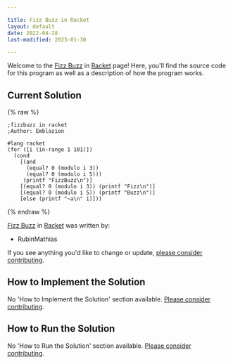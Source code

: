 ```yaml
---

title: Fizz Buzz in Racket
layout: default
date: 2022-04-28
last-modified: 2023-01-30

---
```


Welcome to the [Fizz Buzz](https://sampleprograms.io/projects/fizz-buzz) in [Racket](https://sampleprograms.io/languages/racket) page! Here, you'll find the source code for this program as well as a description of how the program works.

## Current Solution

{% raw %}

```racket
;fizzbuzz in racket
;Author: Emblazion

#lang racket
(for ([i (in-range 1 101)])
  (cond
    [(and
      (equal? 0 (modulo i 3))
      (equal? 0 (modulo i 5)))
     (printf "FizzBuzz\n")]
    [(equal? 0 (modulo i 3)) (printf "Fizz\n")]
    [(equal? 0 (modulo i 5)) (printf "Buzz\n")]
    [else (printf "~a\n" i)]))
```

{% endraw %}

[Fizz Buzz](https://sampleprograms.io/projects/fizz-buzz) in [Racket](https://sampleprograms.io/languages/racket) was written by:

- RubinMathias

If you see anything you'd like to change or update, [please consider contributing](https://github.com/TheRenegadeCoder/sample-programs).

## How to Implement the Solution

No 'How to Implement the Solution' section available. [Please consider contributing](https://github.com/TheRenegadeCoder/sample-programs-website).

## How to Run the Solution

No 'How to Run the Solution' section available. [Please consider contributing](https://github.com/TheRenegadeCoder/sample-programs-website).